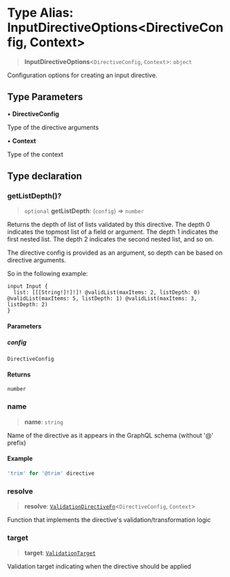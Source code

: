 # Type Alias: InputDirectiveOptions\<DirectiveConfig, Context\>

> **InputDirectiveOptions**\<`DirectiveConfig`, `Context`\>: `object`

Configuration options for creating an input directive.

## Type Parameters

• **DirectiveConfig**

Type of the directive arguments

• **Context**

Type of the context

## Type declaration

### getListDepth()?

> `optional` **getListDepth**: (`config`) => `number`

Returns the depth of list of lists validated by this directive.
The depth 0 indicates the topmost list of a field or argument.
The depth 1 indicates the first nested list.
The depth 2 indicates the second nested list, and so on.

The directive config is provided as an argument, so depth can be based on directive arguments.

So in the following example:

```
input Input {
  list: [[[String!]!]!]! @validList(maxItems: 2, listDepth: 0) @validList(maxItems: 5, listDepth: 1) @validList(maxItems: 3, listDepth: 2)
}
```

#### Parameters

##### config

`DirectiveConfig`

#### Returns

`number`

### name

> **name**: `string`

Name of the directive as it appears in the GraphQL schema (without '@' prefix)

#### Example

```ts
'trim' for '@trim' directive
```

### resolve

> **resolve**: [`ValidationDirectiveFn`](ValidationDirectiveFn.md)\<`DirectiveConfig`, `Context`\>

Function that implements the directive's validation/transformation logic

### target

> **target**: [`ValidationTarget`](ValidationTarget.md)

Validation target indicating when the directive should be applied

